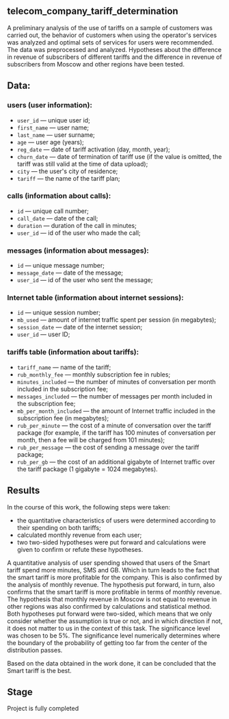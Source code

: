 ## telecom_company_tariff_determination
A preliminary analysis of the use of tariffs on a sample of customers was carried out, the behavior of customers when using the operator's services was analyzed and optimal sets of services for users were recommended. The data was preprocessed and analyzed. Hypotheses about the difference in revenue of subscribers of different tariffs and the difference in revenue of subscribers from Moscow and other regions have been tested.

## Data:
### users (user information):
- `user_id` — unique user id;
- `first_name` — user name;
- `last_name` — user surname;
- `age` — user age (years);
- `reg_date` — date of tariff activation (day, month, year);
- `churn_date` — date of termination of tariff use (if the value is omitted, the tariff was still valid at the time of data upload);
- `city` — the user's city of residence;
- `tariff` — the name of the tariff plan;

### calls (information about calls):
- `id` — unique call number;
- `call_date` — date of the call;
- `duration` — duration of the call in minutes;
- `user_id` — id of the user who made the call;
### messages (information about messages):
- `id` — unique message number;
- `message_date` — date of the message;
- `user_id` — id of the user who sent the message;
### Internet table (information about internet sessions):
- `id` — unique session number;
- `mb_used` — amount of internet traffic spent per session (in megabytes);
- `session_date` — date of the internet session;
- `user_id` — user ID;
### tariffs table (information about tariffs):
- `tariff_name` — name of the tariff;
- `rub_monthly_fee` — monthly subscription fee in rubles;
- `minutes_included` — the number of minutes of conversation per month included in the subscription fee;
- `messages_included` — the number of messages per month included in the subscription fee;
- `mb_per_month_included` — the amount of Internet traffic included in the subscription fee (in megabytes);
- `rub_per_minute` — the cost of a minute of conversation over the tariff package (for example, if the tariff has 100 minutes of conversation per month, then a fee will be charged from 101 minutes);
- `rub_per_message` — the cost of sending a message over the tariff package;
- `rub_per_gb` — the cost of an additional gigabyte of Internet traffic over the tariff package (1 gigabyte = 1024 megabytes).

## Results
In the course of this work, the following steps were taken:
- the quantitative characteristics of users were determined according to their spending on both tariffs;
- calculated monthly revenue from each user;
- two two-sided hypotheses were put forward and calculations were given to confirm or refute these hypotheses.

A quantitative analysis of user spending showed that users of the Smart tariff spend more minutes, SMS and GB. Which in turn leads to the fact that the smart tariff is more profitable for the company. This is also confirmed by the analysis of monthly revenue. The hypothesis put forward, in turn, also confirms that the smart tariff is more profitable in terms of monthly revenue. The hypothesis that monthly revenue in Moscow is not equal to revenue in other regions was also confirmed by calculations and statistical method. Both hypotheses put forward were two-sided, which means that we only consider whether the assumption is true or not, and in which direction if not, it does not matter to us in the context of this task. The significance level was chosen to be 5%. The significance level numerically determines where the boundary of the probability of getting too far from the center of the distribution passes.

Based on the data obtained in the work done, it can be concluded that the Smart tariff is the best.

## Stage
Project is fully completed
